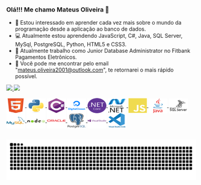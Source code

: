 ### Olá!!! Me chamo Mateus Oliveira 👋 
- 👀 Estou interessado em aprender cada vez mais sobre o mundo da programação desde a aplicação ao banco de dados.
- 💻 Atualmente estou aprendendo JavaScript, C#, Java, SQL Server, MySql, PostgreSQL, Python, HTML5 e CSS3.
- 💼 Atualmente trabalho como Junior Database Administrator no Fitbank Pagamentos Eletrônicos.
- 📧 Você pode me encontrar pelo email "mateus.oliveira2001@outlook.com", te retornarei o mais rápido possível.

<div>
  <a href="https://github.com/MateusOliveira77">
  <img height="150em" src="https://github-readme-stats.vercel.app/api?username=MateusOliveira77&show_icons=true&theme=dark&include_all_commits=true&count_private=true"/>
  <img height="150em" src="https://github-readme-stats.vercel.app/api/top-langs/?username=MateusOliveira77&layout=compact&langs_count=7&theme=dark"/>
</div>
  <div style="display:inline_block"><br>
  <img align="center" alt="Mateus-HTML" height="40" width="50" src="https://raw.githubusercontent.com/devicons/devicon/master/icons/html5/html5-original.svg">
  <img align="center" alt="Mateus-Python" height="40" width="50" src="https://raw.githubusercontent.com/devicons/devicon/master/icons/python/python-original.svg">
  <img align="center" alt="Mateus-Csharp" height="40" width="50" src="https://raw.githubusercontent.com/devicons/devicon/master/icons/csharp/csharp-original.svg"> 
  <img align="center" alt="Mateus-DigitalOcean" height="40" width="50" src="https://raw.githubusercontent.com/devicons/devicon/master/icons/digitalocean/digitalocean-original-wordmark.svg"> 
  <img align="center" alt="Mateus-DotNetCore" height="40" width="50" src="https://raw.githubusercontent.com/devicons/devicon/master/icons/dotnetcore/dotnetcore-original.svg">
  <img align="center" alt="Mateus-DotNet" height="40" width="50" src="https://raw.githubusercontent.com/devicons/devicon/master/icons/dot-net/dot-net-original-wordmark.svg">
  <img align="center" alt="Mateus-DotNet" height="40" width="50" src="https://raw.githubusercontent.com/devicons/devicon/master/icons/javascript/javascript-plain.svg">
  <img align="center" alt="Mateus-DotNet" height="40" width="50" src="https://raw.githubusercontent.com/devicons/devicon/master/icons/java/java-original-wordmark.svg">
  <img align="center" alt="Mateus-DotNet" height="40" width="50" src="https://raw.githubusercontent.com/devicons/devicon/master/icons/microsoftsqlserver/microsoftsqlserver-plain-wordmark.svg">
  <img align="center" alt="Mateus-DotNet" height="40" width="50" src="https://raw.githubusercontent.com/devicons/devicon/master/icons/mysql/mysql-original-wordmark.svg">
  <img align="center" alt="Mateus-DotNet" height="40" width="50" src="https://raw.githubusercontent.com/devicons/devicon/master/icons/nodejs/nodejs-original-wordmark.svg">  
  <img align="center" alt="Mateus-DotNet" height="40" width="50" src="https://raw.githubusercontent.com/devicons/devicon/master/icons/oracle/oracle-original.svg">  
  <img align="center" alt="Mateus-DotNet" height="40" width="50" src="https://raw.githubusercontent.com/devicons/devicon/master/icons/postgresql/postgresql-original-wordmark.svg">   <img align="center" alt="Mateus-DotNet" height="40" width="50" src="https://raw.githubusercontent.com/devicons/devicon/master/icons/visualstudio/visualstudio-plain-wordmark.svg">
  <img align="center" alt="Mateus-DotNet" height="40" width="50" src="https://raw.githubusercontent.com/devicons/devicon/master/icons/vscode/vscode-original-wordmark.svg">
    
</div>
  
##
  
<img src="https://github.com/MateusOliveira77/MateusOliveira77/raw/output/github-contribution-grid-snake.svg" alt="Snake animation" style="max-width:100%;">  


